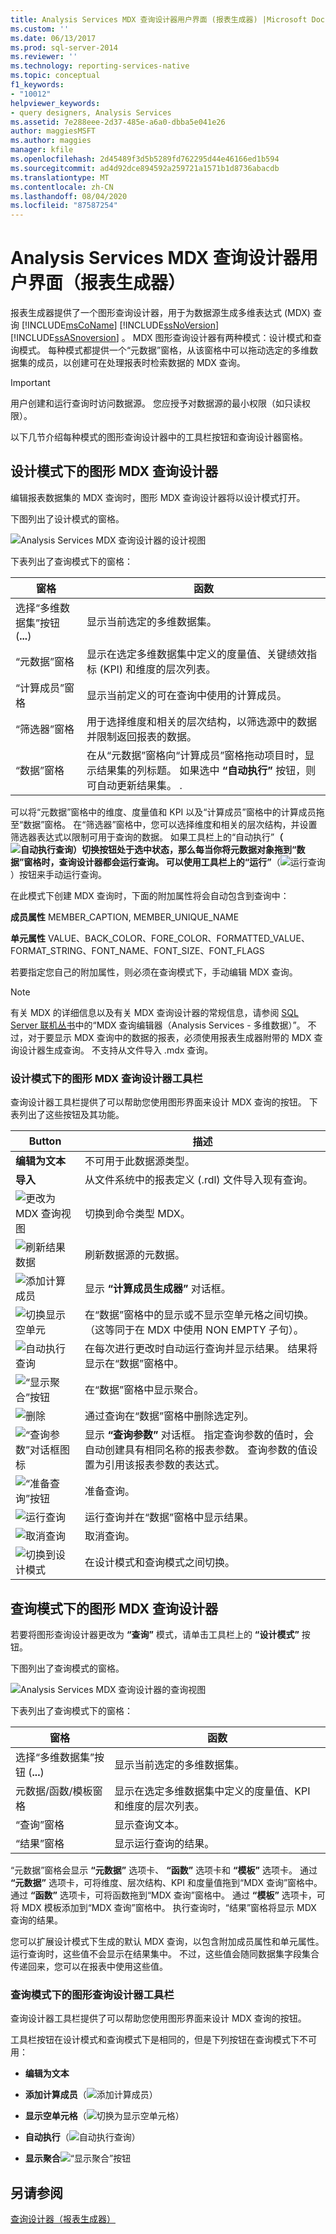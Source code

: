 ```yaml
---
title: Analysis Services MDX 查询设计器用户界面 (报表生成器) |Microsoft Docs
ms.custom: ''
ms.date: 06/13/2017
ms.prod: sql-server-2014
ms.reviewer: ''
ms.technology: reporting-services-native
ms.topic: conceptual
f1_keywords:
- "10012"
helpviewer_keywords:
- query designers, Analysis Services
ms.assetid: 7e288eee-2d37-485e-a6a0-dbba5e041e26
author: maggiesMSFT
ms.author: maggies
manager: kfile
ms.openlocfilehash: 2d45489f3d5b5289fd762295d44e46166ed1b594
ms.sourcegitcommit: ad4d92dce894592a259721a1571b1d8736abacdb
ms.translationtype: MT
ms.contentlocale: zh-CN
ms.lasthandoff: 08/04/2020
ms.locfileid: "87587254"
---
```

# <a name="analysis-services-mdx-query-designer-user-interface-report-builder"></a>Analysis Services MDX 查询设计器用户界面（报表生成器）
  报表生成器提供了一个图形查询设计器，用于为数据源生成多维表达式 (MDX) 查询 [!INCLUDE[msCoName](../includes/msconame-md.md)] [!INCLUDE[ssNoVersion](../includes/ssnoversion-md.md)] [!INCLUDE[ssASnoversion](../includes/ssasnoversion-md.md)] 。 MDX 图形查询设计器有两种模式：设计模式和查询模式。 每种模式都提供一个“元数据”窗格，从该窗格中可以拖动选定的多维数据集的成员，以创建可在处理报表时检索数据的 MDX 查询。  
  
> [!IMPORTANT]  
>  用户创建和运行查询时访问数据源。 您应授予对数据源的最小权限（如只读权限）。  
  
 以下几节介绍每种模式的图形查询设计器中的工具栏按钮和查询设计器窗格。  
  
## <a name="graphical-mdx-query-designer-in-design-mode"></a>设计模式下的图形 MDX 查询设计器  
 编辑报表数据集的 MDX 查询时，图形 MDX 查询设计器将以设计模式打开。  
  
 下图列出了设计模式的窗格。  
  
 ![Analysis Services MDX 查询设计器的设计视图](../analysis-services/media/rsqd-dsawas-mdx-designmode.gif "Analysis Services MDX 查询设计器的设计视图")  
  
 下表列出了查询模式下的窗格：  
  
|窗格|函数|  
|----------|--------------|  
|选择“多维数据集”按钮 (**...**)|显示当前选定的多维数据集。|  
|“元数据”窗格|显示在选定多维数据集中定义的度量值、关键绩效指标 (KPI) 和维度的层次列表。|  
|“计算成员”窗格|显示当前定义的可在查询中使用的计算成员。|  
|“筛选器”窗格|用于选择维度和相关的层次结构，以筛选源中的数据并限制返回报表的数据。|  
|“数据”窗格|在从“元数据”窗格向“计算成员”窗格拖动项目时，显示结果集的列标题。 如果选中 **“自动执行”** 按钮，则可自动更新结果集。 .|  
  
 可以将“元数据”窗格中的维度、度量值和 KPI 以及“计算成员”窗格中的计算成员拖至“数据”窗格。 在“筛选器”窗格中，您可以选择维度和相关的层次结构，并设置筛选器表达式以限制可用于查询的数据。 如果工具栏上的“自动执行”****（![自动执行查询](../analysis-services/media/rsqdicon-autoexecute.gif "自动执行查询")）切换按钮处于选中状态，那么每当你将元数据对象拖到“数据”窗格时，查询设计器都会运行查询。 可以使用工具栏上的“运行”****（![运行查询](../analysis-services/media/rsqdicon-run.gif "运行查询")）按钮来手动运行查询。  
  
 在此模式下创建 MDX 查询时，下面的附加属性将会自动包含到查询中：  
  
 **成员属性** MEMBER_CAPTION, MEMBER_UNIQUE_NAME  
  
 **单元属性** VALUE、BACK_COLOR、FORE_COLOR、FORMATTED_VALUE、FORMAT_STRING、FONT_NAME、FONT_SIZE、FONT_FLAGS  
  
 若要指定您自己的附加属性，则必须在查询模式下，手动编辑 MDX 查询。  
  
> [!NOTE]  
>  有关 MDX 的详细信息以及有关 MDX 查询设计器的常规信息，请参阅 [SQL Server 联机丛书](https://go.microsoft.com/fwlink/?linkid=98335)中的“MDX 查询编辑器（Analysis Services - 多维数据）”。 不过，对于要显示 MDX 查询中的数据的报表，必须使用报表生成器附带的 MDX 查询设计器生成查询。 不支持从文件导入 .mdx 查询。  
  
### <a name="graphical-mdx-query-designer-toolbar-in-design-mode"></a>设计模式下的图形 MDX 查询设计器工具栏  
 查询设计器工具栏提供了可以帮助您使用图形界面来设计 MDX 查询的按钮。 下表列出了这些按钮及其功能。  
  
|Button|描述|  
|------------|-----------------|  
|**编辑为文本**|不可用于此数据源类型。|  
|**导入**|从文件系统中的报表定义 (.rdl) 文件导入现有查询。|  
|![更改为 MDX 查询视图](../analysis-services/media/rsqdicon-commandtypemdx.gif "更改为 MDX 查询视图")|切换到命令类型 MDX。|  
|![刷新结果数据](../analysis-services/media/rsqdicon-refresh.gif "刷新结果数据")|刷新数据源的元数据。|  
|![添加计算成员](../analysis-services/media/rsqdicon-addcalculatedmember.gif "添加计算成员")|显示 **“计算成员生成器”** 对话框。|  
|![切换显示空单元](../analysis-services/media/rsqdicon-showemptycells.gif "切换为显示空单元格")|在“数据”窗格中的显示或不显示空单元格之间切换。 （这等同于在 MDX 中使用 NON EMPTY 子句）。|  
|![自动执行查询](../analysis-services/media/rsqdicon-autoexecute.gif "自动执行查询")|在每次进行更改时自动运行查询并显示结果。 结果将显示在“数据”窗格中。|  
|![“显示聚合”按钮](../analysis-services/media/rsqdicon-showaggregations.gif "“显示聚合”按钮")|在“数据”窗格中显示聚合。|  
|![删除](../analysis-services/media/rsqdicon-delete.gif "删除")|通过查询在“数据”窗格中删除选定列。|  
|![“查询参数”对话框图标](../analysis-services/media/iconqueryparameter.gif "“查询参数”对话框图标")|显示 **“查询参数”** 对话框。 指定查询参数的值时，会自动创建具有相同名称的报表参数。 查询参数的值设置为引用该报表参数的表达式。|  
|![“准备查询”按钮](../analysis-services/media/rsqdicon-preparequery.gif "“准备查询”按钮")|准备查询。|  
|![运行查询](../analysis-services/media/rsqdicon-run.gif "运行查询")|运行查询并在“数据”窗格中显示结果。|  
|![取消查询](../analysis-services/media/rsqdicon-cancel.gif "取消查询")|取消查询。|  
|![切换到设计模式](../analysis-services/media/rsqdicon-designmode.gif "切换到设计模式")|在设计模式和查询模式之间切换。|  
  
## <a name="graphical-mdx-query-designer-in-query-mode"></a>查询模式下的图形 MDX 查询设计器  
 若要将图形查询设计器更改为 **“查询”** 模式，请单击工具栏上的 **“设计模式”** 按钮。  
  
 下图列出了查询模式的窗格。  
  
 ![Analysis Services MDX 查询设计器的查询视图](../analysis-services/media/rsqd-dsawas-mdx-querymode.gif "Analysis Services MDX 查询设计器的查询视图")  
  
 下表列出了查询模式下的窗格：  
  
|窗格|函数|  
|----------|--------------|  
|选择“多维数据集”按钮 (**...**)|显示当前选定的多维数据集。|  
|元数据/函数/模板窗格|显示在选定多维数据集中定义的度量值、KPI 和维度的层次列表。|  
|“查询”窗格|显示查询文本。|  
|“结果”窗格|显示运行查询的结果。|  
  
 “元数据”窗格会显示 **“元数据”** 选项卡、 **“函数”** 选项卡和 **“模板”** 选项卡。 通过 **“元数据”** 选项卡，可将维度、层次结构、KPI 和度量值拖到“MDX 查询”窗格中。 通过 **“函数”** 选项卡，可将函数拖到“MDX 查询”窗格中。 通过 **“模板”** 选项卡，可将 MDX 模板添加到“MDX 查询”窗格中。 执行查询时，“结果”窗格将显示 MDX 查询的结果。  
  
 您可以扩展设计模式下生成的默认 MDX 查询，以包含附加成员属性和单元属性。 运行查询时，这些值不会显示在结果集中。 不过，这些值会随同数据集字段集合传递回来，您可以在报表中使用这些值。  
  
### <a name="graphical-query-designer-toolbar-in-query-mode"></a>查询模式下的图形查询设计器工具栏  
 查询设计器工具栏提供了可以帮助您使用图形界面来设计 MDX 查询的按钮。  
  
 工具栏按钮在设计模式和查询模式下是相同的，但是下列按钮在查询模式下不可用：  
  
-   **编辑为文本**  
  
-   **添加计算成员**（![添加计算成员](../analysis-services/media/rsqdicon-addcalculatedmember.gif "添加计算成员")）  
  
-   **显示空单元格**（![切换为显示空单元格](../analysis-services/media/rsqdicon-showemptycells.gif "切换为显示空单元格")）  
  
-   **自动执行**（![自动执行查询](../analysis-services/media/rsqdicon-autoexecute.gif "自动执行查询")）  
  
-   **显示聚合**![“显示聚合”按钮](../analysis-services/media/rsqdicon-showaggregations.gif "“显示聚合”按钮")  
  
## <a name="see-also"></a>另请参阅  
 [查询设计器（报表生成器）](../../2014/reporting-services/query-designers-report-builder.md)  
  
  
